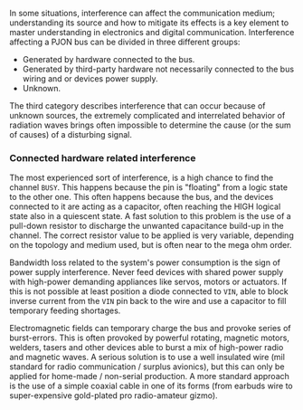 In some situations, interference can affect the communication medium; understanding its source and how to mitigate its effects is a key element to master understanding in electronics and digital communication. Interference affecting a PJON bus can be divided in three different groups:
- Generated by hardware connected to the bus.
- Generated by third-party hardware not necessarily connected to the bus wiring and or devices power supply.
- Unknown.

The third category describes interference that can occur because of unknown sources, the extremely complicated and interrelated behavior of radiation waves brings often impossible to determine the cause (or the sum of causes) of a disturbing signal.

### Connected hardware related interference
The most experienced sort of interference, is a high chance to find the channel `BUSY`. This happens because the pin is "floating" from a logic state to the other one. This often happens because the bus, and the devices connected to it are acting as a capacitor, often reaching the HIGH logical state also in a quiescent state. A fast solution to this problem is the use of a pull-down resistor to discharge the unwanted capacitance build-up in the channel. The correct resistor value to be applied is very variable, depending on the topology and medium used, but is often near to the mega ohm order.

Bandwidth loss related to the system's power consumption is the sign of power supply interference. Never feed devices with shared power supply with high-power demanding appliances like servos, motors or actuators. If this is not possible at least position a diode connected to `VIN`, able to block inverse current from the `VIN` pin back to the wire and use a capacitor to fill temporary feeding shortages.

Electromagnetic fields can temporary charge the bus and provoke series of burst-errors. This is often provoked by powerful rotating, magnetic motors, welders, tasers and other devices able to burst a mix of high-power radio and magnetic waves. A serious solution is to use a well insulated wire (mil standard for radio communication / surplus avionics), but this can only be applied for home-made / non-serial production. A more standard approach is the use of a simple coaxial cable in one of its forms (from earbuds wire to super-expensive gold-plated pro radio-amateur gizmo).
